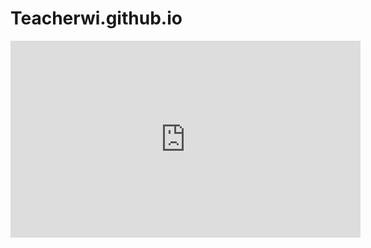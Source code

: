 # Teacherwi.github.io
<iframe width="560" height="315" src="https://www.youtube.com/embed/VK67ATkTptg?controls=0" frameborder="0" allow="accelerometer; autoplay; encrypted-media; gyroscope; picture-in-picture" allowfullscreen></iframe>
